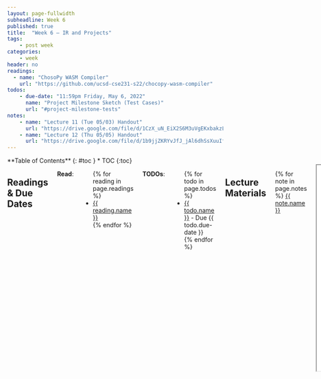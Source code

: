 ```yaml
---
layout: page-fullwidth
subheadline: Week 6
published: true
title:  "Week 6 – IR and Projects"
tags:
    - post week
categories:
    - week
header: no
readings:
  - name: "ChosoPy WASM Compiler"
    url: "https://github.com/ucsd-cse231-s22/chocopy-wasm-compiler"
todos:
    - due-date: "11:59pm Friday, May 6, 2022"
      name: "Project Milestone Sketch (Test Cases)"
      url: "#project-milestone-tests"
notes:
    - name: "Lecture 11 (Tue 05/03) Handout"
      url: "https://drive.google.com/file/d/1CzX_uN_EiX2S6M3uVgEKxbakzLs2W7Kh"
    - name: "Lecture 12 (Thu 05/05) Handout"
      url: "https://drive.google.com/file/d/1b9jjZKRYvJfJ_jAl6dhSsXuuIfdLUb95"
---
```


<div class="row">
<div class="medium-4 medium-push-8 columns" markdown="1">
<div class="panel radius fixed-toc"  data-options="sticky_on:large" markdown="1">
**Table of Contents**
{: #toc }
*  TOC
{:toc}
</div>
</div><!-- /.medium-4.columns -->

<div class="medium-8 medium-pull-4 columns" markdown="1">

## Readings & Due Dates

**Read**:

<ul>
{% for reading in page.readings %}
<li><a target="_blank" href="{{ reading.url }}">{{ reading.name }}</a></li>
{% endfor %}
</ul>

**TODOs**:

<ul>
{% for todo in page.todos %}
<li><a target="_blank" href="{{ todo.url }}">{{ todo.name }}</a> - Due {{ todo.due-date }}</li>
{% endfor %}
</ul>

## Lecture Materials

{% for note in page.notes %}
<a href="{{ note.url }}">{{ note.name }}</a>
<iframe src="{{ note.url }}/preview" width="640" height="480" allow="autoplay"></iframe>
{% else %}
_Links to podcasts, notes, and code from class will be here after they're created!_
{% endfor %}

## Project Milestone Tests

For your first task, you need to meet with your group (reminder – group
assignments [here on Piazza](https://piazza.com/class/l19qaxisql23rt?cid=431))
and decide on what your first milestone ought to look like. There are a few main
goals here:

- Meet your group and start communication with them
- Commit to some test cases you'll pass by the end of week 7
- Report back on changes you think will be needed to the AST and other shared
interfaces, for cross-team communication

All of these goals apply to **both** the ChocoPy teams and the teams working on
the big compiler!

You will submit a **Pull Request** to:

- For compiler A: [https://github.com/ucsd-cse231-s22/chocopy-wasm-compiler-A](https://github.com/ucsd-cse231-s22/chocopy-wasm-compiler-A)
- For compiler B: [https://github.com/ucsd-cse231-s22/chocopy-wasm-compiler-B](https://github.com/ucsd-cse231-s22/chocopy-wasm-compiler-B)

- In the directory `designs/`, add a file called `<projectname>-design.md`, with
the following contents **10** test cases that your team commits to passing by
the end of week 7. They should be meaningfully different from one another. Most
of these will be Python programs, like `print(len("abcd"))` should print `4` for
the strings group.

  In particular, some of the more complex topics like closures, memory
  management, or optimization might not have obvious week-1 candidates. If
  you're not sure what you'll be able to get done in a week, ask. There is
  probably some other kind of test you can write other than a Python program. 

- A list of _all_ changes you want to make to the AST, IR, and built-in
libraries to support your test cases. This can be through a combination of
actual changes you make and suggest via PR (e.g. change `ast.ts`, then push the
commit and include it in the PR), and listed descriptions in your `design.md`
file. For AST/IR changes, write out in detail what's an expression, what's a
value, what's a string, etc. For new files like `memory.wat`, describe which
functions will go there.

- A description of any new functions, datatypes, and/or files added to the
codebase. These can be actual code diffs in the PR _or_ written in your
`design.md`.

- A description of the value representation and memory layout for any new
runtime values you will add. These should be described in `design.md` rather
than implemented directly.

If you're working on ChocoPy, think carefully about if your tests should span
multiple features, or if there's a feature you want to focus on first. You will
still need to make all of ChocoPy work by the end of the quarter, but you might
prefer to make simple cases work across all features, or finish e.g. all of
lists before moving on.

You might not need to fill out all of these sections depending on your project
(aside from having 10 useful scenarios/tests you want to make work). Just note
it explicitly if you don't think you'll make a particular category of changes.

On Gradescope, you'll submit a _group_ assignment with a link to your PR to the
"Project Milestone Proposal" assignment.

We might give you feedback next week nudging you to be less (or more!)
ambitious, and coordinate across groups that are trying to add similar library
functions, features, or AST constructs.

